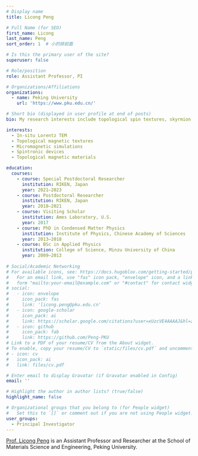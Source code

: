 ```yaml
---
# Display name
title: Licong Peng

# Full Name (for SEO)
first_name: Licong
last_name: Peng
sort_order: 1  # 小的排前面

# Is this the primary user of the site?
superuser: false

# Role/position
role: Assistant Professor, PI

# Organizations/Affiliations
organizations:
  - name: Peking University
    url: 'https://www.pku.edu.cn/'

# Short bio (displayed in user profile at end of posts)
bio: My research interests include topological spin textures, skyrmion electronics and micromagnetic simulations.

interests:
  - In-situ Lorentz TEM
  - Topological magnetic textures
  - Micromagnetic simulations
  - Spintronic devices
  - Topological magnetic materials

education:
  courses:
    - course: Special Postdoctoral Researcher
      institution: RIKEN, Japan
      year: 2021–2023
    - course: Postdoctoral Researcher
      institution: RIKEN, Japan
      year: 2018–2021
    - course: Visiting Scholar
      institution: Ames Laboratory, U.S.
      year: 2017
    - course: PhD in Condensed Matter Physics
      institution: Institute of Physics, Chinese Academy of Sciences
      year: 2013–2018
    - course: BSc in Applied Physics
      institution: College of Science, Minzu University of China
      year: 2009–2013
      
# Social/Academic Networking
# For available icons, see: https://docs.hugoblox.com/getting-started/page-builder/#icons
#   For an email link, use "fas" icon pack, "envelope" icon, and a link in the
#   form "mailto:your-email@example.com" or "#contact" for contact widget.
# social:
#   - icon: envelope
#     icon_pack: fas
#     link: 'licong.peng@pku.edu.cn'
#   - icon: google-scholar
#     icon_pack: ai
#     link: https://scholar.google.com/citations?user=xUzcVE4AAAAJ&hl=zh-CN
#   - icon: github
#     icon_pack: fab
#     link: https://github.com/Peng-PKU
# Link to a PDF of your resume/CV from the About widget.
# To enable, copy your resume/CV to `static/files/cv.pdf` and uncomment the lines below.
# - icon: cv
#   icon_pack: ai
#   link: files/cv.pdf

# Enter email to display Gravatar (if Gravatar enabled in Config)
email: ''

# Highlight the author in author lists? (true/false)
highlight_name: false

# Organizational groups that you belong to (for People widget)
#   Set this to `[]` or comment out if you are not using People widget.
user_groups:
  - Principal Investigator
---
```


[Prof. Licong Peng](https://www.mse.pku.edu.cn/info/1213/2411.htm) is an Assistant Professor and Researcher at the School of Materials Science and Engineering, Peking University.
